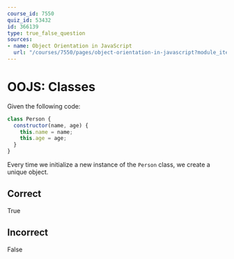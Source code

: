 ```yaml
---
course_id: 7550
quiz_id: 53432
id: 366139
type: true_false_question
sources:
- name: Object Orientation in JavaScript
  url: "/courses/7550/pages/object-orientation-in-javascript?module_item_id=627596"
---
```


# OOJS: Classes

Given the following code:

```javascript
class Person {
  constructor(name, age) {
    this.name = name;
    this.age = age;
  }
}
```

Every time we initialize a new instance of the `Person` class, we create a
unique object.

## Correct

True

## Incorrect

False
